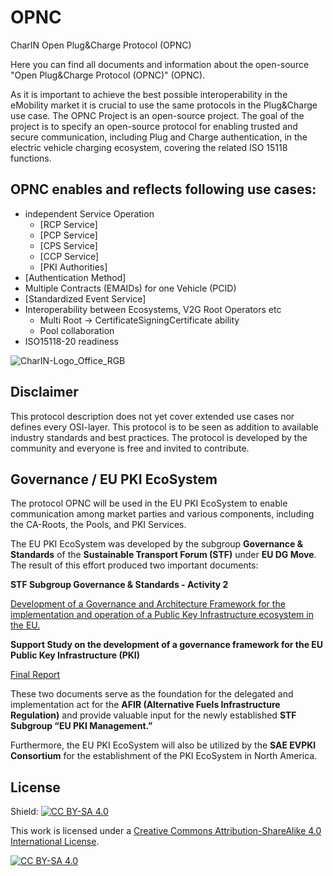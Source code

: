 # OPNC
CharIN Open Plug&amp;Charge Protocol (OPNC)

Here you can find all documents and information about the open-source "Open Plug&amp;Charge Protocol (OPNC)" (OPNC).

As it is important to achieve the best possible interoperability in the eMobility market it is crucial to use the same protocols in the Plug&Charge use case.
The OPNC Project is an open-source project. The goal of the project is to specify an open-source protocol for enabling trusted and secure communication, including Plug and Charge authentication, in the electric vehicle charging ecosystem, covering the related ISO 15118 functions.

## OPNC enables and reflects following use cases:
  - independent Service Operation
    - [RCP Service]
    - [PCP Service]
    - [CPS Service]
    - [CCP Service]
    - [PKI Authorities]
  - [Authentication Method]
  - Multiple Contracts (EMAIDs) for one Vehicle (PCID)
  - [Standardized Event Service]
  - Interoperability between Ecosystems, V2G Root Operators etc
    - Multi Root -> CertificateSigningCertificate ability
    - Pool collaboration
  - ISO15118-20 readiness

![CharIN-Logo_Office_RGB](https://github.com/charinev/opnc/assets/83767351/1688cfe1-97de-46c7-9b97-65bcec242193)

## Disclaimer
This protocol description does not yet cover extended use cases nor defines every OSI-layer. This protocol is to be seen as addition to available industry standards and best practices.
The protocol is developed by the community and everyone is free and invited to contribute.


## Governance / EU PKI EcoSystem

The protocol OPNC will be used in the EU PKI EcoSystem to enable communication among market parties and various components, including the CA-Roots, the Pools, and PKI Services.

The EU PKI EcoSystem was developed by the subgroup **Governance & Standards** of the **Sustainable Transport Forum (STF)** under **EU DG Move**. The result of this effort produced two important documents:

**STF Subgroup Governance & Standards - Activity 2**
   
   [Development of a Governance and Architecture Framework for the implementation and operation of a Public Key Infrastructure ecosystem in the EU.](https://op.europa.eu/en/publication-detail/-/publication/b7910659-276c-11ee-839d-01aa75ed71a1/language-en)

**Support Study on the development of a governance framework for the EU Public Key Infrastructure (PKI)**
   
   [Final Report](https://op.europa.eu/en/publication-detail/-/publication/0d84b5b6-6f03-11ee-9220-01aa75ed71a1/language-en)

These two documents serve as the foundation for the delegated and implementation act for the **AFIR (Alternative Fuels Infrastructure Regulation)** and provide valuable input for the newly established **STF Subgroup “EU PKI Management.”**

Furthermore, the EU PKI EcoSystem will also be utilized by the **SAE EVPKI Consortium** for the establishment of the PKI EcoSystem in North America.


## License

Shield: [![CC BY-SA 4.0][cc-by-sa-shield]][cc-by-sa]

This work is licensed under a
[Creative Commons Attribution-ShareAlike 4.0 International License][cc-by-sa].

[![CC BY-SA 4.0][cc-by-sa-image]][cc-by-sa]

[cc-by-sa]: http://creativecommons.org/licenses/by-sa/4.0/
[cc-by-sa-image]: https://licensebuttons.net/l/by-sa/4.0/88x31.png
[cc-by-sa-shield]: https://img.shields.io/badge/License-CC%20BY--SA%204.0-lightgrey.svg
